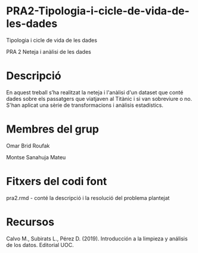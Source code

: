 # PRA2-Tipologia-i-cicle-de-vida-de-les-dades
Tipologia i cicle de vida de les dades

PRA 2 Neteja i anàlisi de les dades

# Descripció

En aquest treball s’ha realitzat la neteja i l'anàlisi d'un dataset que conté dades sobre els passatgers que viatjaven al Titànic i si van sobreviure o no. S'han aplicat una sèrie de transformacions i anàlisis estadístics.

# Membres del grup

Omar Brid Roufak

Montse Sanahuja Mateu

# Fitxers del codi font

pra2.rmd - conté la descripció i la resolució del problema plantejat


# Recursos

Calvo M., Subirats L., Pérez D. (2019). Introducción a la limpieza y análisis de los datos. Editorial UOC.
